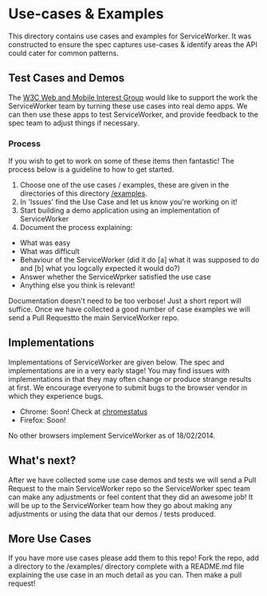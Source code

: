 # Use-cases & Examples

This directory contains use cases and examples for ServiceWorker. It was constructed to ensure the spec captures use-cases & identify areas the API could cater for common patterns.

## Test Cases and Demos

The [W3C Web and Mobile Interest Group](https://www.w3.org/wiki/Mobile/Work) would like to support the work the ServiceWorker team by turning these use cases into real demo apps. We can then use these apps to test ServiceWorker, and provide feedback to the spec team to adjust things if necessary.

### Process
If you wish to get to work on some of these items then fantastic! The process below is a guideline to how to get started.

1. Choose one of the use cases / examples, these are given in the directories of this directory [/examples](https://github.com/w3c-webmob/ServiceWorker/tree/master/examples).
2. In 'Issues' find the Use Case and let us know you're working on it!
4. Start building a demo application using an implementation of ServiceWorker
5. Document the process explaining:
* What was easy
* What was difficult
* Behaviour of the ServiceWorker (did it do [a] what it was supposed to do and [b] what you logcally expected it would do?)
* Answer whether the ServiceWprker satisfied the use case
* Anything else you think is relevant!

Documentation doesn't need to be too verbose! Just a short report will suffice. Once we have collected a good number of case examples we will send a Pull Requestto the main ServiceWorker repo. 

## Implementations
Implementations of ServiceWorker are given below. The spec and implementations are in a very early stage! You may find issues with implementations in that they may often change or produce strange results at first. We encourage everyone to submit bugs to the browser vendor in which they experience bugs.

* Chrome: Soon! Check at [chromestatus](http://www.chromestatus.com/features/6561526227927040)
* Firefox: Soon!

No other browsers implement ServiceWorker as of 18/02/2014.

## What's next?
After we have collected some use case demos and tests we will send a Pull Request to the main ServiceWorker repo so the ServiceWorker spec team can make any adjustments or feel content that they did an awesome job! It will be up to the ServiceWorker team how they go about making any adjustments or using the data that our demos / tests produced. 

## More Use Cases
If you have more use cases please add them to this repo! Fork the repo, add a directory to the /examples/ directory complete with a README.md file explaining the use case in an much detail as you can. Then make a pull request!

